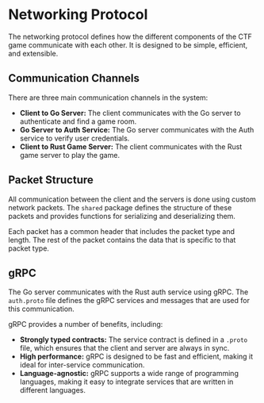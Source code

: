 # Networking Protocol

The networking protocol defines how the different components of the CTF game communicate with each other. It is designed to be simple, efficient, and extensible.

## Communication Channels

There are three main communication channels in the system:

- **Client to Go Server:** The client communicates with the Go server to authenticate and find a game room.
- **Go Server to Auth Service:** The Go server communicates with the Auth service to verify user credentials.
- **Client to Rust Game Server:** The client communicates with the Rust game server to play the game.

## Packet Structure

All communication between the client and the servers is done using custom network packets. The `shared` package defines the structure of these packets and provides functions for serializing and deserializing them.

Each packet has a common header that includes the packet type and length. The rest of the packet contains the data that is specific to that packet type.

## gRPC

The Go server communicates with the Rust auth service using gRPC. The `auth.proto` file defines the gRPC services and messages that are used for this communication.

gRPC provides a number of benefits, including:

- **Strongly typed contracts:** The service contract is defined in a `.proto` file, which ensures that the client and server are always in sync.
- **High performance:** gRPC is designed to be fast and efficient, making it ideal for inter-service communication.
- **Language-agnostic:** gRPC supports a wide range of programming languages, making it easy to integrate services that are written in different languages.
